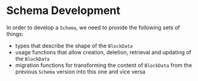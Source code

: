 # Schema Development

In order to develop a `Schema`, we need to provide the following sets of things:

- types that describe the shape of the `BlockData`
- usage functions that allow creation, deletion, retrieval and updating of the `BlockData`
- migration functions for transforming the content of `BlockData` from the previous `Schema` version into this one and vice versa